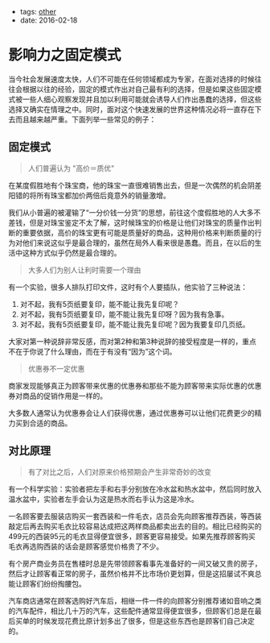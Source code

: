 - tags: [other](/tags.md#other)
- date: 2016-02-18

# 影响力之固定模式

当今社会发展速度太快，人们不可能在任何领域都成为专家，在面对选择的时候往往会根据以往的经验，固定的模式作出对自己最有利的选择，但是如果这些固定模式被一些人细心观察发现并且加以利用可能就会诱导人们作出愚蠢的选择，但这些选择又确实在情理之中。同时，面对这个快速发展的世界这种情况必将一直存在下去而且越来越严重。下面列举一些常见的例子：

## 固定模式

> 人们普遍认为 "高价＝质优"
> 

在某度假胜地有个珠宝商，他的珠宝一直很难销售出去，但是一次偶然的机会阴差阳错的将所有珠宝都加价两倍后竟意外的销量激增。

我们从小普遍的被灌输了“一分价钱一分货”的思想，前往这个度假胜地的人大多不差钱，但是对珠宝鉴定不太了解，这时候珠宝的价格是让他们对珠宝的质量作出判断的重要依据，高价的珠宝更有可能是质量好的商品，这种用价格来判断质量的行为对他们来说这似乎是最合理的，虽然在局外人看来很是愚蠢。而且，在以后的生活中这种方式似乎仍然是最合理的。

> 大多人们为别人让利时需要一个理由
> 

有一个实验，很多人排队打印文件，这时有个人要插队，他实验了三种说法：

1. 对不起，我有5页纸要复印，能不能让我先复印呢？
2. 对不起，我有5页纸要复印，能不能让我先复印呀？因为我有急事。
3. 对不起，我有5页纸要复印，能不能让我先复印呢？因为我要复印几页纸。

大家对第一种说辞非常反感，而对第2种和第3种说辞的接受程度是一样的，重点不在于你说了什么理由，而在于有没有“因为”这个词。

> 优惠券不一定优惠
> 

商家发现能够真正为顾客带来优惠的优惠券和那些不能为顾客带来实际优惠的优惠券对商品的促销作用是一样的。

大多数人通常认为优惠券会让人们获得优惠，通过优惠券可以让他们花费更少的精力买到合适的商品。

## 对比原理

> 有了对比之后，人们对原来价格预期会产生非常奇妙的改变
> 

有一个科学实验：实验者把左手和右手分别放在冷水盆和热水盆中，然后同时放入温水盆中，实验者左手会认为这是热水而右手认为这是冷水。

一名顾客要去服装店购买一套西装和一件毛衣，店员会先向顾客推荐西装，等西装敲定后再去购买毛衣比较容易达成把这两样商品都卖出去的目的。相比已经购买的499元的西装95元的毛衣显得便宜很多，顾客更容易接受。如果先推荐顾客购买毛衣再选购西装的话会是顾客感觉价格贵了不少。

有个房产商业务员在售楼时总是先带领顾客看事先准备好的一间又破又贵的房子，然后才让顾客看正常的房子，虽然价格并不比市场价更划算，但是这招屡试不爽总能让顾客们纷纷掏腰包。

汽车商店通常在顾客选购好汽车后，相继一件一件的向顾客分别推荐诸如音响之类的汽车配件，相比几十万的汽车，这些配件通常显得便宜很多，但顾客们总是在最后买单的时候发现花费比原计划多出了很多，但是这些东西也是顾客们自己决定的。